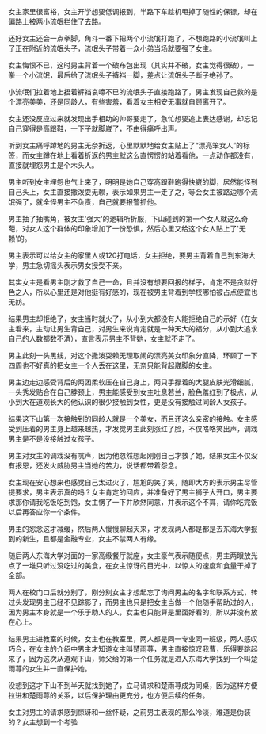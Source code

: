 女主家里很富裕，女主开学想要低调报到，半路下车趁机甩掉了随性的保镖，却在偏路上被两小流氓拦住了去路。

还好女主还会一点拳脚，角斗一番下把两个小流氓打跑了，不想跑路的小流氓叫上了正在附近的流氓头子，流氓头子带着一众小弟当场就要强了女主。

女主悔恨不已，这时男主背着一个破布包出现（其实并不破，女主觉得很破），一拳一个小流氓，最后给了流氓头子裤裆一脚，差点让流氓头子断子绝孙了。

小流氓们拉着地上捂着裤裆哀嚎不已的流氓头子直接跑路了，男主发现自己救的是个漂亮美美，还是同龄人，有些害羞，看着女主相安无事就自顾离开了。

女主还没反应过来就发现出手相助的帅哥要走了，急忙想要追上表达感谢，却忘记自己穿得是高跟鞋，一下子就脚崴了，不由得痛呼出声。

听到女主痛呼蹲地的男主无奈折返，心里默默地给女主贴上了“漂亮笨女人”的标签，而女主蹲在地上看着折返的男主就这么直愣愣的站着看他，一点动作都没有，直接就埋怨男主是个木头人。

男主听到女主埋怨也气上来了，明明是她自己穿高跟鞋跑得快崴的脚，居然能怪到自己头上，女主直接撒泼耍无赖，表示如果男主一走了之，等会女主被路边哪个流氓强了，就全怪男主不负责，自己就要报警抓他。

男主抽了抽嘴角，被女主'强大'的逻辑所折服，下山碰到的第一个女人就这么奇葩，对女人这个群体的印象增加了一份恐惧，然后心里又给这个女人贴上了'无赖'的。

男主表示可以给女主的家里人或120打电话，女主拒绝，要男主背着自己到东海大学，男主急切摇头表示男女授受不亲。

其实女主是看男主刚才救了自己一命，且并没有想要回报的样子，肯定不是贪财好色之人，所以心里还是对他挺有好感的，现在被男主背着到学校哪怕被占点便宜也无妨。

结果男主却拒绝了，女主当时就火了，从小到大都没有人能拒绝自己的示好（在女主看来，主动让男生背自己，对男生来说肯定就是一种天大的福分，从小到大追求自己的人数都数不清），直言表示男主不背她，女主就不走了。

男主此刻一头黑线，对这个撒泼耍赖无理取闹的漂亮美女印象分直降，环顾了一下四周也不好真的把女主一个人丢在这里，无奈只能背起崴脚的女主。

男主边走边感受背后的两团柔软压在自己身上，两只手撑着的大腿皮肤光滑细腻，一头秀发贴合在自己脖颈上，男主能感受到女主吐息若兰，脸色羞红到了极点，从小到大在道观长大的他认识的很少接触到女性，更是没有接触过同龄人女孩子。

结果这下山第一次接触到的同龄人就是一个美女，而且还这么亲密的接触。女主感受到压着的男主身上越来越热，才发觉男主此刻涨红了脸，不仅咯咯笑出声，调戏男主是不是没接触过女孩子。

男主对女主的调戏没有吭声，因为他忽然想起刚刚自己才救了她，结果女主不仅没有报恩，还发火威胁男主当她的苦力，说话都带着怨念。

女主现在安心想来也感觉自己太过火了，尴尬的笑了笑，随即大方的表示男主尽管提要求，男主表示真的吗？女主肯定的回应，并准备好了男主狮子大开口，男主要求那你请我吃饭吃到饱，女主愣了一下并欣然同意，并表示这个不算，请你吃完饭以后再答应你一个条件。

男主的怨念这才减缓，然后两人慢慢聊起天来，才发现两人都是都是去东海大学报到的新生，且都是金融专业，女主不禁两人有缘。

随后两人东海大学对面的一家高级餐厅就座，女主豪气表示随便点，男主两眼放光点了一堆只听过没吃过的美食，在女主惊讶的目光中，以惊人的速度和食量干掉了全部。

两人在校门口后就分别了，刚分别女主才想起忘了询问男主的名字和联系方式，转过头发现男主已经不见踪影了，而男主也只是把女主当做一个他随手帮助过的人，因为男主本身就是一个乐于助人的人，女主也只能算是里面好看的，所以并没有放在心上。

结果男主进教室的时候，女主也在教室里，两人都是同一专业同一班级，两人感叹巧合，在女主的介绍中男主才知道女主叫楚雨荨，男主直接惊叹我曹，乐得要跳起来了，因为这次从道观下山，师父给的第一个任务就是进入东海大学找到一个叫楚雨荨的女生并一直保护她。

没想到这才下山不到半天就找到她了，立马请求和楚雨荨成为同桌，因为这样方便拉进和楚雨荨的关系，以后保护理由更充分，也方便后续的任务。

女主对男主的请求感到惊讶和一丝怀疑，之前男主表现的那么冷淡，难道是伪装的？女主想到一个考验
